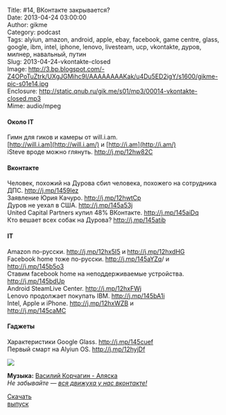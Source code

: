 Title: #14, ВКонтакте закрывается?  
Date: 2013-04-24 03:00:00  
Author: gikme  
Category: podcast  
Tags: alyiun, amazon, android, apple, ebay, facebook, game centre, glass, google, ibm, intel, iphone, lenovo, livesteam, ucp, vkontakte, дуров, милнер, навальный, путин  
Slug: 2013-04-24-vkontakte-closed  
Image: http://3.bp.blogspot.com/-Z4OPoTuZtrk/UXgJGMihc9I/AAAAAAAAKak/u4Du5ED2igY/s1600/gikme-pic-s01e14.jpg  
Enclosure: http://static.qnub.ru/gik.me/s01/mp3/00014-vkontakte-closed.mp3  
Mime: audio/mpeg

#### Около IT

Гимн для гиков и камеры от will.i.am.  
[http://will.i.am](http://will.i.am/) и [http://i.am](http://i.am/)  
iSteve вроде можно глянуть. <http://j.mp/12hw82C>

#### Вконтакте

Человек, похожий на Дурова сбил человека, похожего на сотрудника  
ДПС. <http://j.mp/1459lez>  
Заявление Юрия Качуро. <http://j.mp/12hwtCp>  
Дуров не уехал в США. <http://j.mp/145a53j>  
United Capital Partners купил 48% ВКонтакте. <http://j.mp/145aiDq>  
Кто вешает всех собак на Дурова? <http://j.mp/145atib>

#### IT

Amazon по-русски. <http://j.mp/12hx5I5> и <http://j.mp/12hxdHG>  
Facebook home тоже по-русски. <http://j.mp/145aYZq>/ и  
<http://j.mp/145b5o3>  
Ставим facebook home на неподдерживаемые устройства.  
<http://j.mp/145bdUp>  
Android SteamLive Center. <http://j.mp/12hxFWj>  
Lenovo продолжает покупать IBM. <http://j.mp/145bA1i>  
Intel, Apple и iPhone. <http://j.mp/12hxWZB> и  
<http://j.mp/145caMC> 

#### Гаджеты

Характеристики Google Glass. <http://j.mp/145cuef>  
Первый смарт на Alyiun OS. <http://j.mp/12hyjDf>

<div class="separator">

[![](http://1.bp.blogspot.com/-wYL3v9uMEtI/UXgJW9fyEgI/AAAAAAAAKas/HfLnWF-0X6A/s200/peterburg-putin-edinaya-rossiya-olimpiada-medvedev-sochi-2014-15133707_orig_.jpeg)](http://1.bp.blogspot.com/-wYL3v9uMEtI/UXgJW9fyEgI/AAAAAAAAKas/HfLnWF-0X6A/s1600/peterburg-putin-edinaya-rossiya-olimpiada-medvedev-sochi-2014-15133707_orig_.jpeg)

</div>

**Музыка:** [Василий Корчагин - Аляска](http://vk.com/bacc3)  
*Не забывайте — [вся движуха у нас вконтакте!](http://vk.com/gikme)*

[Скачать  
выпуск](http://static.qnub.ru/gik.me/mp3/s01/00014-vkontakte-closed.mp3)


